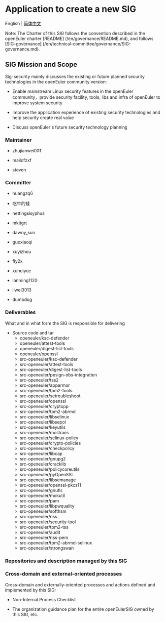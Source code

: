 # Application to create a new SIG
English | [简体中文](./sig-security_facility_cn.md)


Note: The Charter of this SIG follows the convention described in the openEuler charter [README] (/en/governance/README.md), and follows [SIG-governance] (/en/technical-committee/governance/SIG-governance.md).

## SIG Mission and Scope

Sig-security mainly discusses the existing or future planned security technologies in the openEuler community version:

- Enable mainstream Linux security features in the openEuler community，provide security facility, tools, libs and infra of openEuler to improve system security

- Improve the application experience of existing security technologies and help security create real value

- Discuss openEuler's future security technology planning

### Maintainer

- zhujianwei001

- mailofzxf

- steven

### Committer

- huangzq6

- 吃牛的蛙

- nettingsisyphus

- mkitgrt

- dawny_sun

- guoxiaoqi

- xuyizhou

- fly2x

- xuhuiyue

- lanming1120

- liwei3013

- dumbdog

### Deliverables

What and in what form the SIG is responsible for delivering
 
- Source code and tar
  - openeuler/ksc-defender
  - openeuler/attest-tools
  - openeuler/digest-list-tools
  - openeuler/openssl
  - src-openeuler/ksc-defender
  - src-openeuler/attest-tools
  - src-openeuler/digest-list-tools
  - src-openeuler/pesign-obs-integration
  - src-openeuler/tss2
  - src-openeuler/apparmor
  - src-openeuler/tpm2-tools
  - src-openeuler/setroubleshoot
  - src-openeuler/openssl
  - src-openeuler/cryptopp
  - src-openeuler/tpm2-abrmd
  - src-openeuler/libselinux
  - src-openeuler/libsepol
  - src-openeuler/keyutils
  - src-openeuler/mcstrans
  - src-openeuler/selinux-policy
  - src-openeuler/crypto-policies
  - src-openeuler/checkpolicy
  - src-openeuler/libcap
  - src-openeuler/gnupg2
  - src-openeuler/cracklib
  - src-openeuler/policycoreutils
  - src-openeuler/pyOpenSSL
  - src-openeuler/libsemanage
  - src-openeuler/openssl-pkcs11
  - src-openeuler/gnutls
  - src-openeuler/mokutil
  - src-openeuler/pam
  - src-openeuler/libpwquality
  - src-openeuler/softhsm
  - src-openeuler/nss
  - src-openeuler/security-tool
  - src-openeuler/tpm2-tss
  - src-openeuler/audit
  - src-openeuler/nss-pem
  - src-openeuler/tpm2-abrmd-selinux
  - src-openeuler/strongswan


### Repositories and description managed by this SIG


### Cross-domain and external-oriented processes

Cross-domain and externally-oriented processes and actions defined and implemented by this SIG:

- Non-Internal Process Checklist

- The organization guidance plan for the entire openEulerSIG owned by this SIG, etc.
